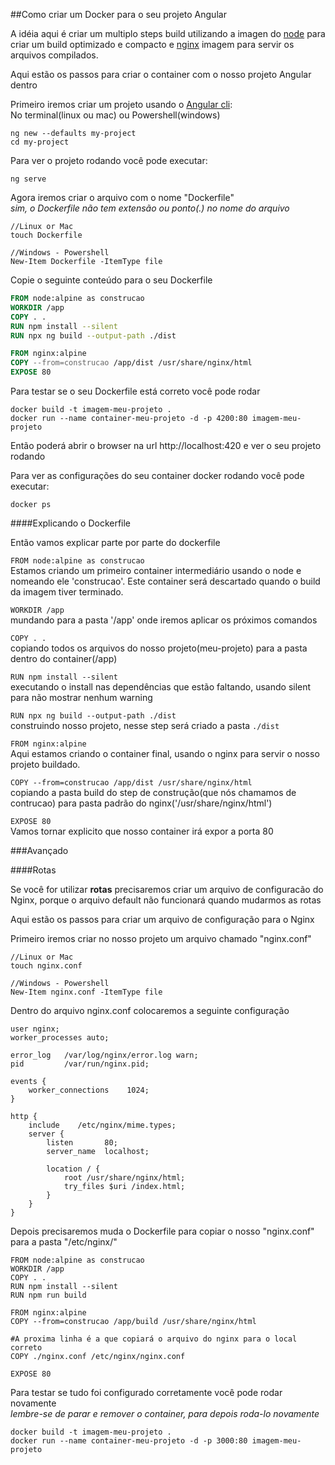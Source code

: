 ##Como criar um Docker para o seu projeto Angular

A idéia aqui é criar um multiplo steps build utilizando a imagen do [node](https://nodejs.org/en/) para criar um build optimizado e compacto e [nginx](https://www.nginx.com/) imagem para servir os arquivos compilados.

Aqui estão os passos para criar o container com o nosso projeto Angular dentro  

Primeiro iremos criar um projeto usando o [Angular cli](https://cli.angular.io/): <br />
No terminal(linux ou mac) ou Powershell(windows)

```
ng new --defaults my-project
cd my-project
```

Para ver o projeto rodando você pode executar:
```
ng serve
```

Agora iremos criar o arquivo com o nome "Dockerfile" <br/>
*sim, o Dockerfile não tem extensão ou ponto(.) no nome do arquivo*

```
//Linux or Mac
touch Dockerfile

//Windows - Powershell
New-Item Dockerfile -ItemType file
```

Copie o seguinte conteúdo para o seu Dockerfile

```dockerfile
FROM node:alpine as construcao
WORKDIR /app
COPY . .
RUN npm install --silent
RUN npx ng build --output-path ./dist

FROM nginx:alpine
COPY --from=construcao /app/dist /usr/share/nginx/html
EXPOSE 80
```

Para testar se o seu Dockerfile está correto você pode rodar

```
docker build -t imagem-meu-projeto .
docker run --name container-meu-projeto -d -p 4200:80 imagem-meu-projeto
```

Então poderá abrir o browser na url http://localhost:420 e ver o seu projeto rodando


Para ver as configurações do seu container docker rodando você pode executar:
```
docker ps 
```

####Explicando o Dockerfile

Então vamos explicar parte por parte do dockerfile

`FROM node:alpine as construcao`<br/>
Estamos criando um primeiro container intermediário usando o node e nomeando ele 'construcao'. Este container será descartado quando o build da imagem tiver terminado.

`WORKDIR /app`<br/>
mundando para a pasta '/app' onde iremos aplicar os próximos comandos 
 
`COPY . .`<br/>
copiando todos os arquivos do nosso projeto(meu-projeto) para a pasta dentro do container(/app)
 
`RUN npm install --silent`<br/>
executando o install nas dependências que estão faltando, usando silent para não mostrar nenhum warning
 
`RUN npx ng build --output-path ./dist`<br/>
construindo nosso projeto, nesse step será criado a pasta `./dist`
 
`FROM nginx:alpine`<br/>
Aqui estamos criando o container final, usando o nginx para servir o nosso projeto buildado.
 
`COPY --from=construcao /app/dist /usr/share/nginx/html`<br/>
copiando a pasta build do step de construção(que nós chamamos de contrucao) para pasta padrão do nginx('/usr/share/nginx/html')

`EXPOSE 80`<br/>
Vamos tornar explicito que nosso container irá expor a porta 80


###Avançado

####Rotas

Se você for utilizar **rotas** precisaremos criar um arquivo de configuracão do Nginx, porque o arquivo default não funcionará quando mudarmos as rotas

Aqui estão os passos para criar um arquivo de configuração para o Nginx

Primeiro iremos criar no nosso projeto um arquivo chamado "nginx.conf"

```
//Linux or Mac
touch nginx.conf

//Windows - Powershell
New-Item nginx.conf -ItemType file
```

Dentro do arquivo nginx.conf colocaremos a seguinte configuração 

```
user nginx;
worker_processes auto;

error_log   /var/log/nginx/error.log warn;
pid         /var/run/nginx.pid;

events {
    worker_connections    1024;
}

http {
    include    /etc/nginx/mime.types;
    server {
        listen       80;
        server_name  localhost;

        location / {
            root /usr/share/nginx/html;
            try_files $uri /index.html;
        }
    }
} 
```

Depois precisaremos muda o Dockerfile para copiar o nosso "nginx.conf" para a pasta "/etc/nginx/"

```
FROM node:alpine as construcao
WORKDIR /app
COPY . .
RUN npm install --silent
RUN npm run build

FROM nginx:alpine
COPY --from=construcao /app/build /usr/share/nginx/html

#A proxima linha é a que copiará o arquivo do nginx para o local correto 
COPY ./nginx.conf /etc/nginx/nginx.conf

EXPOSE 80
```

Para testar se tudo foi configurado corretamente você pode rodar novamente<br/>
*lembre-se de parar e remover o container, para depois roda-lo novamente*
```
docker build -t imagem-meu-projeto .
docker run --name container-meu-projeto -d -p 3000:80 imagem-meu-projeto
```
